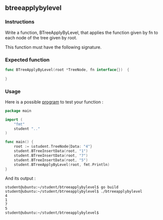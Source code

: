 ## btreeapplybylevel

### Instructions

Write a function, BTreeApplyByLevel, that applies the function given by fn to each node of the tree given by root.

This function must have the following signature.

### Expected function

```go
func BTreeApplyByLevel(root *TreeNode, fn interface{})  {
	
}
```

### Usage

Here is a possible [program](TODO-LINK) to test your function :

```go
package main

import (
	"fmt"
	student ".."
)

func main() {
	root := &student.TreeNode{Data: "4"}
	student.BTreeInsertData(root, "1")
	student.BTreeInsertData(root, "7")
	student.BTreeInsertData(root, "5")
	student.BTreeApplyByLevel(root, fmt.Println)
}
```

And its output :

```console
student@ubuntu:~/student/btreeapplybylevel$ go build
student@ubuntu:~/student/btreeapplybylevel$ ./btreeapplybylevel
4
1
7
5
student@ubuntu:~/student/btreeapplybylevel$ 
```
